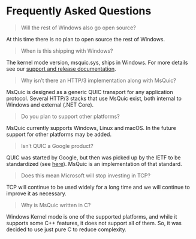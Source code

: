 # Frequently Asked Questions

> Will the rest of Windows also go open source?

At this time there is no plan to open source the rest of Windows.

> When is this shipping with Windows?

The kernel mode version, msquic.sys, ships in Windows. For more details see our [support and release documentation](Release.md).

> Why isn’t there an HTTP/3 implementation along with MsQuic?

MsQuic is designed as a generic QUIC transport for any application protocol. Several HTTP/3 stacks that use MsQuic exist, both internal to Windows and external (.NET Core).

> Do you plan to support other platforms?

MsQuic currently supports Windows, Linux and macOS. In the future support for other platforms may be added.

> Isn’t QUIC a Google product?

QUIC was started by Google, but then was picked up by the IETF to be standardized (see [here](https://datatracker.ietf.org/wg/quic/about/)). MsQuic is an implementation of that standard.

> Does this mean Microsoft will stop investing in TCP?

TCP will continue to be used widely for a long time and we will continue to improve it as necessary.

> Why is MsQuic written in C?

Windows Kernel mode is one of the supported platforms, and while it supports some C++ features, it does not support all of them. So, it was decided to use just pure C to reduce complexity.
